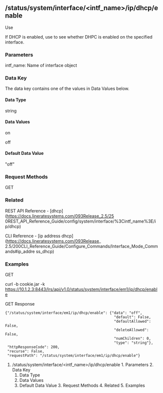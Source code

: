 ## /status/system/interface/<intf_name>/ip/dhcp/enable

Use

If DHCP is enabled, use to see whether DHPC is enabled on the specified
interface.

### Parameters

intf_name: Name of interface object

### Data Key

The data key contains one of the values in Data Values below.

#### Data Type

string

#### Data Values

on

off

#### Default Data Value

"off"

### Request Methods

GET

### Related

REST API Reference - [dhcp](https://docs.lineratesystems.com/093Release_2.5/25
0REST_API_Reference_Guide/config/system/interface/%3Cintf_name%3E/ip/dhcp)

CLI Reference - [ip address dhcp](https://docs.lineratesystems.com/093Release_
2.5/200CLI_Reference_Guide/Configure_Commands/Interface_Mode_Commands#ip_addre
ss_dhcp)

### Examples

GET

curl -b cookie.jar -k
https://10.1.2.3:8443/lrs/api/v1.0/status/system/interface/em1/ip/dhcp/enable

GET Response

    
    
    {"/status/system/interface/em1/ip/dhcp/enable": {"data": "off",
                                                      "default": False,
                                                      "defaultAllowed": False,
                                                      "deleteAllowed": False,
                                                      "numChildren": 0,
                                                      "type": "string"},
     "httpResponseCode": 200,
     "recurse": False,
     "requestPath": "/status/system/interface/em1/ip/dhcp/enable"}
    

  1. /status/system/interface/<intf_name>/ip/dhcp/enable
    1. Parameters
    2. Data Key
      1. Data Type
      2. Data Values
      3. Default Data Value
    3. Request Methods
    4. Related
    5. Examples

